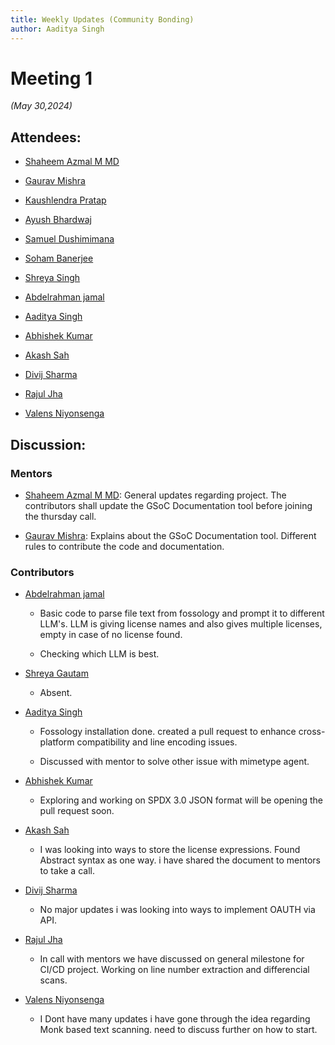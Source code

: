 ```yaml
---
title: Weekly Updates (Community Bonding)
author: Aaditya Singh
---
```

<!--
SPDX-License-Identifier: CC-BY-SA-4.0

SPDX-FileCopyrightText: 2024 Aditya Singh <singh.aaditya889@gmail.com>
--> 

# Meeting 1

*(May 30,2024)*

## Attendees:

  - [Shaheem Azmal M MD](https://github.com/shaheemazmalmmd)

  - [Gaurav Mishra](https://github.com/GMishx)

  - [Kaushlendra Pratap](https://github.com/Kaushl2208)

  - [Ayush Bhardwaj](https://github.com/hastagAB)

  - [Samuel Dushimimana](https://github.com/dushimsam)

  - [Soham Banerjee](https://github.com/soham4abc)

  - [Shreya Singh](https://github.com/SinghShreya05)

  - [Abdelrahman jamal](https://github.com/Hero2323)

  - [Aaditya Singh](https://github.com/Aaditya-Singh78)

  - [Abhishek Kumar](https://github.com/abhi-kumar17871)

  - [Akash Sah](https://github.com/Akashsah2003)

  - [Divij Sharma](https://github.com/dvjsharma)

  - [Rajul Jha](https://github.com/rajuljha)

  - [Valens Niyonsenga](https://github.com/valens200)

## Discussion:

### Mentors

- [Shaheem Azmal M MD](https://github.com/shaheemazmalmmd): General updates regarding project. The contributors shall update the GSoC Documentation tool before joining the thursday call.

- [Gaurav Mishra](https://github.com/GMishx): Explains about the GSoC Documentation tool. Different rules to contribute the code and documentation.

### Contributors

- [Abdelrahman jamal](https://github.com/Hero2323)

  - Basic code to parse file text from fossology and prompt it to different LLM's. LLM is giving license names and also gives multiple licenses, empty in case of no license found.

  - Checking which LLM is best.

- [Shreya Gautam](https://github.com/ShreyaGautamm)

  - Absent.

- [Aaditya Singh](https://github.com/Aaditya-Singh78)

  - Fossology installation done. created a pull request to enhance cross-platform compatibility and line encoding issues.

  - Discussed with mentor to solve other issue with mimetype agent.

- [Abhishek Kumar](https://github.com/abhi-kumar17871)

  - Exploring and working on SPDX 3.0 JSON format will be opening the pull request soon.

- [Akash Sah](https://github.com/Akashsah2003)

  - I was looking into ways to store the license expressions. Found Abstract syntax as one way. i have shared the document to mentors to take a call.

- [Divij Sharma](https://github.com/dvjsharma)

  - No major updates i was looking into ways to implement OAUTH via API.

- [Rajul Jha](https://github.com/rajuljha)

  - In call with mentors we have discussed on general milestone for CI/CD project. Working on line number extraction and differencial scans.

- [Valens Niyonsenga](https://github.com/valens200)

  - I Dont have many updates i have gone through the idea regarding Monk based text scanning. need to discuss further on how to start.

